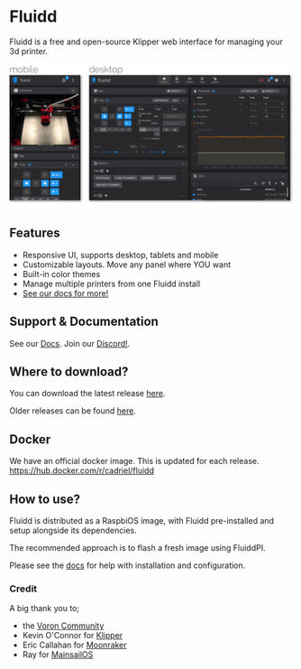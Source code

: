 # Fluidd
Fluidd is a free and open-source Klipper web interface for managing your 3d printer.

![Fluidd](/.github/images/preview_sliced.png?raw=true "Fluidd")

## Features
- Responsive UI, supports desktop, tablets and mobile
- Customizable layouts. Move any panel where YOU want
- Built-in color themes
- Manage multiple printers from one Fluidd install
- [See our docs for more!](https://docs.fluidd.xyz)

## Support & Documentation
See our [Docs](https://docs.fluidd.xyz).
Join our [Discord!](https://discord.gg/GZ3D5tqfcF).

## Where to download?
You can download the latest release [here](https://github.com/cadriel/fluidd/releases/latest).

Older releases can be found [here](https://github.com/cadriel/fluidd/releases).

## Docker
We have an official docker image. This is updated for each release.
https://hub.docker.com/r/cadriel/fluidd

## How to use?
Fluidd is distributed as a RaspbiOS image, with Fluidd pre-installed and setup alongside its dependencies.

The recommended approach is to flash a fresh image using FluiddPI.

Please see the [docs](https://docs.fluidd.xyz) for help with installation and configuration.

### Credit
A big thank you to;
- the [Voron Community](http://vorondesign.com/)
- Kevin O'Connor for [Klipper](https://github.com/KevinOConnor/klipper)
- Eric Callahan for [Moonraker](https://github.com/Arksine/moonraker)
- Ray for [MainsailOS](https://github.com/raymondh2/MainsailOS)
